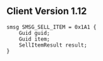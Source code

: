 ## Client Version 1.12

```rust,ignore
smsg SMSG_SELL_ITEM = 0x1A1 {
    Guid guid;    
    Guid item;    
    SellItemResult result;    
}

```
